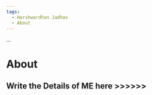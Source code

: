 ```yaml
---
tags:
  - Harshwardhan Jadhav
  - About
---
```



...


# About

## Write the Details of ME here >>>>>>

